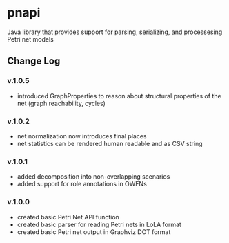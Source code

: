 # pnapi
Java library that provides support for parsing, serializing, and processesing Petri net models

## Change Log

### v.1.0.5
* introduced GraphProperties to reason about structural properties of the net (graph reachability, cycles) 

### v.1.0.2
* net normalization now introduces final places
* net statistics can be rendered human readable and as CSV string

### v.1.0.1
* added decomposition into non-overlapping scenarios
* added support for role annotations in OWFNs

### v.1.0.0
* created basic Petri Net API function
* created basic parser for reading Petri nets in LoLA format
* created basic Petri net output in Graphviz DOT format

